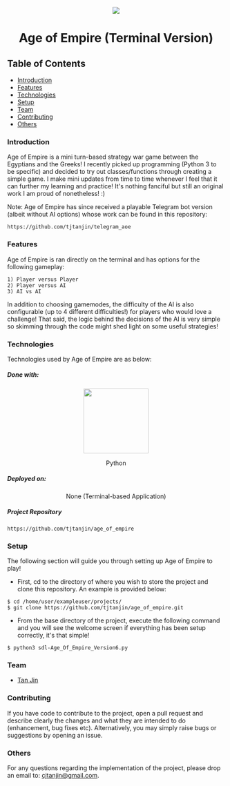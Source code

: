 <p align="center">
  <img src="https://i.imgur.com/35Ou7WY.png" />
  <h1 align="center">Age of Empire (Terminal Version)</h1>
</p>

## Table of Contents
* [Introduction](#introduction)
* [Features](#features)
* [Technologies](#technologies)
* [Setup](#setup)
* [Team](#team)
* [Contributing](#contributing)
* [Others](#others)

### Introduction
Age of Empire is a mini turn-based strategy war game between the Egyptians and the Greeks! I recently picked up programming (Python 3 to be specific) and decided to try out classes/functions through creating a simple game. I make mini updates from time to time whenever I feel that it can further my learning and practice! It's nothing fanciful but still an original work I am proud of nonetheless! :)

Note: Age of Empire has since received a playable Telegram bot version (albeit without AI options) whose work can be found in this repository:
```
https://github.com/tjtanjin/telegram_aoe
```

### Features
Age of Empire is ran directly on the terminal and has options for the following gameplay:
```
1) Player versus Player
2) Player versus AI
3) AI vs AI
```
In addition to choosing gamemodes, the difficulty of the AI is also configurable (up to 4 different difficulties!) for players who would love a challenge! That said, the logic behind the decisions of the AI is very simple so skimming through the code might shed light on some useful strategies!

### Technologies
Technologies used by Age of Empire are as below:
##### Done with:

<p align="center">
  <img height="150" width="150" src="https://logos-download.com/wp-content/uploads/2016/10/Python_logo_icon.png"/>
</p>
<p align="center">
Python
</p>

##### Deployed on:
<p align="center">
None (Terminal-based Application)
</p>

##### Project Repository
```
https://github.com/tjtanjin/age_of_empire
```

### Setup
The following section will guide you through setting up Age of Empire to play!
* First, cd to the directory of where you wish to store the project and clone this repository. An example is provided below:
```
$ cd /home/user/exampleuser/projects/
$ git clone https://github.com/tjtanjin/age_of_empire.git
```
* From the base directory of the project, execute the following command and you will see the welcome screen if everything has been setup correctly, it's that simple!
```
$ python3 sdl-Age_Of_Empire_Version6.py
```

### Team
* [Tan Jin](https://github.com/tjtanjin)

### Contributing
If you have code to contribute to the project, open a pull request and describe clearly the changes and what they are intended to do (enhancement, bug fixes etc). Alternatively, you may simply raise bugs or suggestions by opening an issue.

### Others
For any questions regarding the implementation of the project, please drop an email to: cjtanjin@gmail.com.